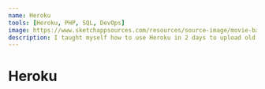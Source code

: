```yaml
---
name: Heroku
tools: [Heroku, PHP, SQL, DevOps]
image: https://www.sketchappsources.com/resources/source-image/movie-badges-jurajjurik.png
description: I taught myself how to use Heroku in 2 days to upload old full-stack projects.
---
```


# Heroku

